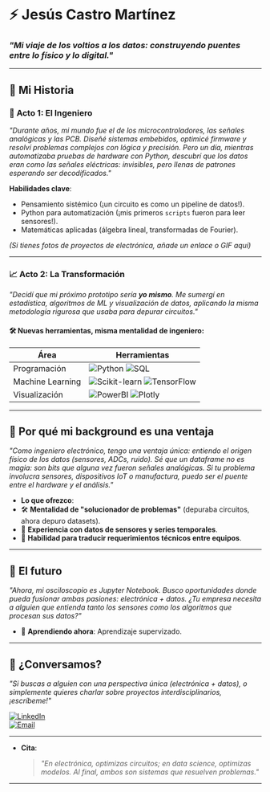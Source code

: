 # ⚡ Jesús Castro Martínez 
### *"Mi viaje de los voltios a los datos: construyendo puentes entre lo físico y lo digital."*  

---

## 🎯 **Mi Historia**  

### 🔌 **Acto 1: El Ingeniero**  
*"Durante años, mi mundo fue el de los microcontroladores, las señales analógicas y las PCB. Diseñé sistemas embebidos, optimicé firmware y resolví problemas complejos con lógica y precisión. Pero un día, mientras automatizaba pruebas de hardware con Python, descubrí que los datos eran como las señales eléctricas: invisibles, pero llenas de patrones esperando ser decodificados."*  

**Habilidades clave**:  
- Pensamiento sistémico (¡un circuito es como un pipeline de datos!).  
- Python para automatización (¡mis primeros `scripts` fueron para leer sensores!).  
- Matemáticas aplicadas (álgebra lineal, transformadas de Fourier).  

*(Si tienes fotos de proyectos de electrónica, añade un enlace o GIF aquí)*  

---

### 📈 **Acto 2: La Transformación**  
*"Decidí que mi próximo prototipo sería **yo mismo**. Me sumergí en estadística, algoritmos de ML y visualización de datos, aplicando la misma metodología rigurosa que usaba para depurar circuitos."*  

#### **🛠️ Nuevas herramientas, misma mentalidad de ingeniero**: 
| **Área**       | **Herramientas**                                                                 |  
|----------------|---------------------------------------------------------------------------------|  
| Programación   | ![Python](https://img.shields.io/badge/Python-3776AB?style=flat&logo=python) ![SQL](https://img.shields.io/badge/SQL-4479A1?style=flat&logo=postgresql) |  
| Machine Learning | ![Scikit-learn](https://img.shields.io/badge/Scikit_learn-F7931E?style=flat&logo=scikit-learn) ![TensorFlow](https://img.shields.io/badge/TensorFlow-FF6F00?style=flat&logo=tensorflow) |  
| Visualización  | ![PowerBI](https://img.shields.io/badge/PowerBI-F2C811?style=flat&logo=powerbi) ![Plotly](https://img.shields.io/badge/Plotly-3F4F75?style=flat&logo=plotly) | 

---

## **🌉 Por qué mi background es una ventaja**  
*"Como ingeniero electrónico, tengo una ventaja única: entiendo el origen físico de los datos (sensores, ADCs, ruido). Sé que un dataframe no es magia: son bits que alguna vez fueron señales analógicas. Si tu problema involucra sensores, dispositivos IoT o manufactura, puedo ser el puente entre el hardware y el análisis."*  

- **Lo que ofrezco**:  
- 🛠️ **Mentalidad de "solucionador de problemas"** (depuraba circuitos, ahora depuro datasets).  
- 📡 **Experiencia con datos de sensores y series temporales**.  
- 🔄 **Habilidad para traducir requerimientos técnicos entre equipos**. 

---

## **🧭 El futuro**  
*"Ahora, mi osciloscopio es Jupyter Notebook. Busco oportunidades donde pueda fusionar ambas pasiones: electrónica + datos. ¿Tu empresa necesita a alguien que entienda tanto los sensores como los algoritmos que procesan sus datos?"*  

- 🌱 **Aprendiendo ahora**: Aprendizaje supervizado.

---

## 🤝 **¿Conversamos?**  
*"Si buscas a alguien con una perspectiva única (electrónica + datos), o simplemente quieres charlar sobre proyectos interdisciplinarios, ¡escríbeme!"*  

[![LinkedIn](https://img.shields.io/badge/LinkedIn-0A66C2?style=flat&logo=linkedin&logoColor=white)](https://linkedin.com/in/jesus-castro-martinez/)  
[![Email](https://img.shields.io/badge/✉️_Email-D14836?style=flat&logo=gmail)](mailto:jesuscastromtz@gmail.com)  

---
 
- **Cita**:  
  > *"En electrónica, optimizas circuitos; en data science, optimizas modelos. Al final, ambos son sistemas que resuelven problemas."* 

---

<!--
**JesusCastroMtz/jesuscastromtz** is a ✨ _special_ ✨ repository because its `README.md` (this file) appears on your GitHub profile.

Here are some ideas to get you started:

- 🔭 I’m currently working on ...
- 🌱 I’m currently learning ...
- 👯 I’m looking to collaborate on ...
- 🤔 I’m looking for help with ...
- 💬 Ask me about ...
- 📫 How to reach me: ...
- 😄 Pronouns: ...
- ⚡ Fun fact: ...


# Hola, soy [Tu Nombre] 👨‍🔬/👩‍🔬  
### Científico de Datos | Apasionado por el ML, IA y el análisis de datos

### 🛠️ Stack Tecnológico  
- **Lenguajes**: Python (Pandas, NumPy), R, SQL  
- **Machine Learning**: Scikit-learn, TensorFlow, PyTorch  
- **Visualización**: Matplotlib, Seaborn, Plotly, Power BI  
- **Big Data**: Spark, Hadoop (opcional)  
- **Cloud**: AWS/GCP/Azure, Docker  
- **Bases de Datos**: PostgreSQL, MySQL, MongoDB  

## 🛠️ Stack  
![Python](https://img.shields.io/badge/Python-3776AB?style=flat&logo=python)  
![Pandas](https://img.shields.io/badge/Pandas-150458?style=flat&logo=pandas)  
![TensorFlow](https://img.shields.io/badge/TensorFlow-FF6F00?style=flat&logo=tensorflow)  

## 📌 Proyectos  
| Proyecto | Descripción |  
|----------|-------------|  
| [Análisis de COVID-19](link) | Visualización interactiva con Plotly. |  
| [Recomendador de películas](link) | Sistema de filtrado colaborativo. |  

📫 **Contáctame**: [LinkedIn](link) | [Portafolio](link)  

### 📌 Proyectos Destacados  
- **Predicción de precios de viviendas** | [Repo](link) | [Demo](link)  
  *Modelo de regresión con Scikit-learn y análisis exploratorio (EDA).*  
- **Detección de fraudes en transacciones** | [Repo](link)  
  *Clasificador con XGBoost y optimización de hiperparámetros.*  
- **Análisis de sentimiento en redes sociales** | [Repo](link)  
  *NLP con BERT y visualización en Tableau.*  

![Estadísticas de GitHub](https://github-readme-stats.vercel.app/api?username=tuusuario&show_icons=true&theme=radical)  
![Lenguajes más usados](https://github-readme-stats.vercel.app/api/top-langs/?username=tuusuario&layout=compact)  
-->

